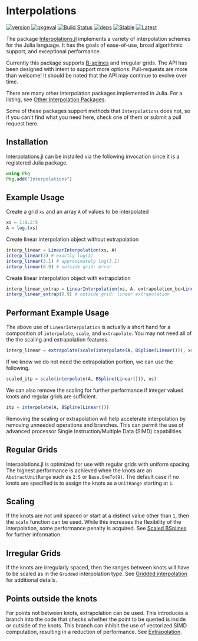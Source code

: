 
# Interpolations

[![version](https://juliahub.com/docs/Interpolations/version.svg)](https://juliahub.com/ui/Packages/Interpolations/VpKVx)
[![pkgeval](https://juliahub.com/docs/Interpolations/pkgeval.svg)](https://juliahub.com/ui/Packages/Interpolations/VpKVx)
[![Build Status](https://github.com/JuliaMath/Interpolations.jl/actions/workflows/CI.yml/badge.svg?branch=master)](https://github.com/JuliaMath/Interpolations.jl/actions/workflows/CI.yml?query=branch%3Amaster)
[![deps](https://juliahub.com/docs/Interpolations/deps.svg)](https://juliahub.com/ui/Packages/Interpolations/VpKVx?t=2)
[![Stable](https://img.shields.io/badge/docs-stable-blue.svg)](http://juliamath.github.io/Interpolations.jl/stable)
[![Latest](https://img.shields.io/badge/docs-latest-blue.svg)](http://juliamath.github.io/Interpolations.jl/latest)

The package [Interpolations.jl](https://github.com/JuliaMath/Interpolations.jl/)
implements a variety of interpolation schemes for the
Julia language.  It has the goals of ease-of-use, broad algorithmic
support, and exceptional performance.

Currently this package supports
[B-splines](https://en.wikipedia.org/wiki/B-spline) and
irregular grids.  The API has been designed with
intent to support more options. Pull-requests are more than welcome!
It should be noted that the API may continue to evolve over time.

There are many other interpolation packages implemented in Julia.
For a listing, see [Other Interpolation Packages](@ref).

Some of these packages support methods that `Interpolations` does not,
so if you can't find what you need here, check one of them or submit a
pull request here.

## Installation

Interpolations.jl can be installed via the following invocation
since it is a registered Julia package.

```julia
using Pkg
Pkg.add("Interpolations")
```

## Example Usage
Create a grid `xs` and an array `A` of values to be interpolated
```julia
xs = 1:0.2:5
A = log.(xs)
```
Create linear interpolation object without extrapolation
```julia
interp_linear = LinearInterpolation(xs, A)
interp_linear(3) # exactly log(3)
interp_linear(3.1) # approximately log(3.1)
interp_linear(0.9) # outside grid: error
```
Create linear interpolation object with extrapolation
```julia
interp_linear_extrap = LinearInterpolation(xs, A, extrapolation_bc=Line()) 
interp_linear_extrap(0.9) # outside grid: linear extrapolation
```


## Performant Example Usage

The above use of `LinearInterpolation` is actually a short hand for a
composition of `interpolate`, `scale`, and `extrapolate`. You may not need all
of the the scaling and extrapolation features.

```julia
interp_linear = extrapolate(scale(interpolate(A, BSpline(Linear())), xs))
```

If we know we do not need the extrapolation portion, we can use the following.

```julia
scaled_itp = scale(interpolate(A, BSpline(Linear())), xs)
```

We can also remove the scaling for further performance if integer valued knots
and regular grids are sufficient.

```julia
itp = interpolate(A, BSpline(Linear()))
```

Removing the scaling or extrapolation will help accelerate interpolation by
removing unneeded operations and branches. This can permit the use of advanced
processor Single Instruction/Multiple Data (SIMD) capabilities.

## Regular Grids

Interpolations.jl is optimized for use with regular grids with uniform spacing.
The highest performance is achieved when the knots are an `AbstractUnitRange`
such as `2:5` or `Base.OneTo(9)`. The default case if no knots are specified is to
assign the knots as a `UnitRange` starting at `1`.

## Scaling

If the knots are not unit spaced or start at a distinct value other than `1`,
then the `scale` function can be used. While this increases the flexibility of
the interpolation, some performance penalty is acquired.
See [Scaled BSplines](@ref) for further information.

## Irregular Grids

If the knots are irregularly spaced, then the ranges between knots will have to
be scaled as in the `Gridded` interpolation type. See [Gridded interpolation](@ref)
for additional details.

## Points outside the knots

For points not between knots, extrapolation can be used. This introduces a
branch into the code that checks whether the point to be queried is inside or
outside of the knots. This branch can inhibit the use of vectorized SIMD
computation, resulting in a reduction of performance. See [Extrapolation](@ref).
